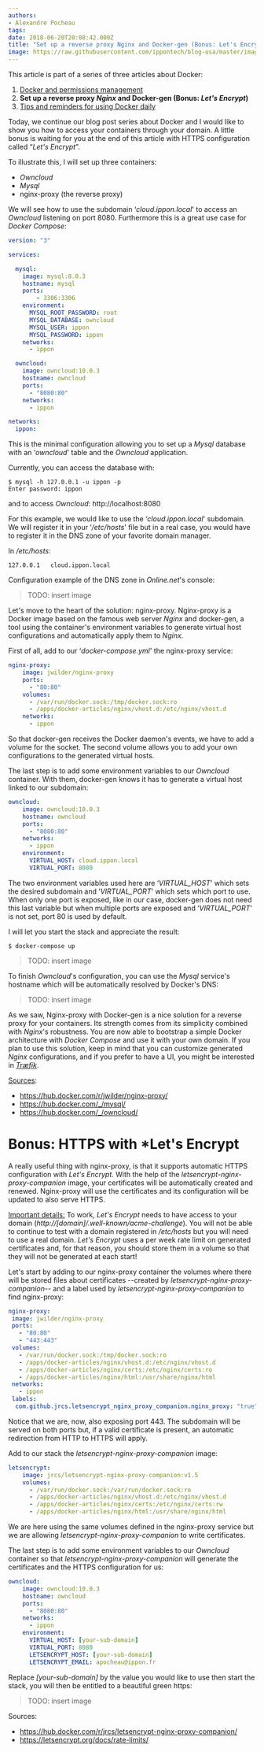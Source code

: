 ```yaml
---
authors:
- Alexandre Pocheau
tags:
date: 2018-06-20T20:08:42.000Z
title: "Set up a reverse proxy Nginx and Docker-gen (Bonus: Let's Encrypt)"
image: https://raw.githubusercontent.com/ippontech/blog-usa/master/images/2018/02/docker_logo.png
---
```


This article is part of a series of three articles about Docker:

1. [Docker and permissions management](https://blog.ippon.tech/docker-and-permission-management/)
1. **Set up a reverse proxy *Nginx* and Docker-gen (Bonus: *Let's Encrypt*)**
1. [Tips and reminders for using Docker daily](https://blog.ippon.tech/tips-and-reminders-for-using-docker-daily/)

Today, we continue our blog post series about Docker and I would like to show you how to access your containers through your domain.
A little bonus is waiting for you at the end of this article with HTTPS configuration called “*Let's Encrypt*”.

To illustrate this, I will set up three containers:

* *Owncloud*
* *Mysql*
* nginx-proxy (the reverse proxy)

We will see how to use the subdomain ‘*cloud.ippon.local*' to access an *Owncloud* listening on port 8080. Furthermore this is a great use case for *Docker Compose*:

```yaml
version: "3"

services:

  mysql:
    image: mysql:8.0.3
    hostname: mysql
    ports:
        - 3306:3306
    environment:
      MYSQL_ROOT_PASSWORD: root
      MYSQL_DATABASE: owncloud
      MYSQL_USER: ippon
      MYSQL_PASSWORD: ippon
    networks:
      - ippon

  owncloud:
    image: owncloud:10.0.3
    hostname: owncloud
    ports:
      - "8080:80"
    networks:
      - ippon

networks:
  ippon:
```

This is the minimal configuration allowing you to set up a *Mysql* database with an ‘*owncloud*' table and the *Owncloud* application.

Currently, you can access the database with:

```shell
$ mysql -h 127.0.0.1 -u ippon -p
Enter password: ippon
```

and to access *Owncloud*: http://localhost:8080

For this example, we would like to use the ‘*cloud.ippon.local*' subdomain.
We will register it in your ‘*/etc/hosts*' file but in a real case, you would have to register it in the DNS zone of your favorite domain manager.

In */etc/hosts*:

```text
127.0.0.1	cloud.ippon.local
```

Configuration example of the DNS zone in *Online.net*'s console:

>TODO: insert image

Let's move to the heart of the solution: nginx-proxy. Nginx-proxy is a Docker image based on the famous web server *Nginx* and docker-gen, a tool using the container's environment variables to generate virtual host configurations and automatically apply them to *Nginx*.

First of all, add to our ‘*docker-compose.yml*' the nginx-proxy service:

```yaml
nginx-proxy:
    image: jwilder/nginx-proxy
    ports:
      - "80:80"
    volumes:
      - /var/run/docker.sock:/tmp/docker.sock:ro
      - /apps/docker-articles/nginx/vhost.d:/etc/nginx/vhost.d
    networks:
      - ippon
```

So that docker-gen receives the Docker daemon's events, we have to add a volume for the socket. The second volume allows you to add your own configurations to the generated virtual hosts.

The last step is to add some environment variables to our *Owncloud* container. With them, docker-gen knows it has to generate a virtual host linked to our subdomain:

```yaml
owncloud:
    image: owncloud:10.0.3
    hostname: owncloud
    ports:
      - "8080:80"
    networks:
      - ippon
    environment:
      VIRTUAL_HOST: cloud.ippon.local
      VIRTUAL_PORT: 8080
```

The two environment variables used here are ‘*VIRTUAL_HOST*' which sets the desired subdomain and ‘*VIRTUAL_PORT*' which sets which port to use. When only one port is exposed, like in our case, docker-gen does not need this last variable but when multiple ports are exposed and ‘*VIRTUAL_PORT*' is not set, port 80 is used by default.

I will let you start the stack and appreciate the result:

```shell
$ docker-compose up
```

>TODO: insert image

To finish *Owncloud*'s configuration, you can use the *Mysql* service's hostname which will be automatically resolved by Docker's DNS:
>TODO: insert image

As we saw, Nginx-proxy with Docker-gen is a nice solution for a reverse proxy for your containers. Its strength comes from its simplicity combined with *Nginx*'s robustness. You are now able to bootstrap a simple Docker architecture with *Docker Compose* and use it with your own domain. If you plan to use this solution, keep in mind that you can customize generated *Nginx* configurations, and if you prefer to have a UI, you might be interested in [*Træfik*](https://traefik.io/).

<u>Sources</u>:

* https://hub.docker.com/r/jwilder/nginx-proxy/
* https://hub.docker.com/_/mysql/
* https://hub.docker.com/_/owncloud/

# Bonus: HTTPS with *Let's Encrypt

A really useful thing with nginx-proxy, is that it supports automatic HTTPS configuration with *Let's Encrypt*. With the help of the *letsencrypt-nginx-proxy-companion* image, your certificates will be automatically created and renewed. Nginx-proxy will use the certificates and its configuration will be updated to also serve HTTPS.

<u>Important details:</u>
To work, *Let's Encrypt* needs to have access to your domain (*http://[domain]/.well-known/acme-challenge*). You will not be able to continue to test with a domain registered in */etc/hosts* but you will need to use a real domain. *Let's Encrypt* uses a per week rate limit on generated certificates and, for that reason, you should store them in a volume so that they will not be generated at each start!

Let's start by adding to our nginx-proxy container the volumes where there will be stored files about certificates --created by *letsencrypt-nginx-proxy-companion*-- and a label used by *letsencrypt-nginx-proxy-companion* to find nginx-proxy:

```yaml
nginx-proxy:
 image: jwilder/nginx-proxy
 ports:
   - "80:80"
   - "443:443"
 volumes:
   - /var/run/docker.sock:/tmp/docker.sock:ro
   - /apps/docker-articles/nginx/vhost.d:/etc/nginx/vhost.d
   - /apps/docker-articles/nginx/certs:/etc/nginx/certs:ro
   - /apps/docker-articles/nginx/html:/usr/share/nginx/html
 networks:
   - ippon
 labels:
  com.github.jrcs.letsencrypt_nginx_proxy_companion.nginx_proxy: "true"
```

Notice that we are, now, also exposing port 443. The subdomain will be served on both ports but, if a valid certificate is present, an automatic redirection from HTTP to HTTPS will apply.

Add to our stack the *letsencrypt-nginx-proxy-companion* image:

```yaml
letsencrypt:
    image: jrcs/letsencrypt-nginx-proxy-companion:v1.5
    volumes:
      - /var/run/docker.sock:/var/run/docker.sock:ro
      - /apps/docker-articles/nginx/vhost.d:/etc/nginx/vhost.d
      - /apps/docker-articles/nginx/certs:/etc/nginx/certs:rw
      - /apps/docker-articles/nginx/html:/usr/share/nginx/html
```

We are here using the same volumes defined in the nginx-proxy service but we are allowing *letsencrypt-nginx-proxy-companion* to write certificates.

The last step is to add some environment variables to our *Owncloud* container so that *letsencrypt-nginx-proxy-companion* will generate the certificates and the HTTPS configuration for us:

```yaml
owncloud:
    image: owncloud:10.0.3
    hostname: owncloud
    ports:
      - "8080:80"
    networks:
      - ippon
    environment:
      VIRTUAL_HOST: [your-sub-domain]
      VIRTUAL_PORT: 8080
      LETSENCRYPT_HOST: [your-sub-domain]
      LETSENCRYPT_EMAIL: apocheau@ippon.fr
```

Replace *[your-sub-domain]* by the value you would like to use then start the stack, you will then be entitled to a beautiful green https:
>TODO: insert image

Sources:

* https://hub.docker.com/r/jrcs/letsencrypt-nginx-proxy-companion/
* https://letsencrypt.org/docs/rate-limits/
